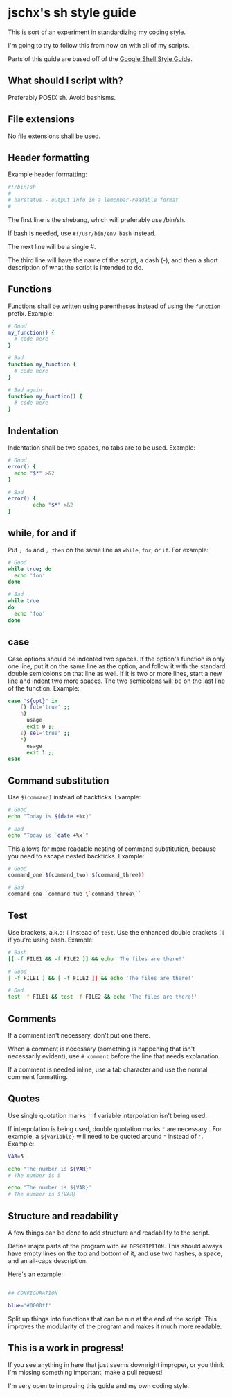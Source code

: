 jschx's sh style guide
======================

This is sort of an experiment in standardizing my coding style.

I'm going to try to follow this from now on with all of my scripts.

Parts of this guide are based off of the [Google Shell Style Guide](https://google-styleguide.googlecode.com/svn/trunk/shell.xml).

What should I script with?
--------------------------
Preferably POSIX sh. Avoid bashisms.

File extensions
---------------
No file extensions shall be used.

Header formatting
-----------------
Example header formatting:

```sh
#!/bin/sh
#
# barstatus - output info in a lemonbar-readable format
#
```

The first line is the shebang, which will preferably use /bin/sh.

If bash is needed, use `#!/usr/bin/env bash` instead.

The next line will be a single #.

The third line will have the name of the script, a dash (-), and then a short description of what the script is intended to do.

Functions
---------
Functions shall be written using parentheses instead of using the `function` prefix. Example:
```sh
# Good
my_function() {
  # code here
}

# Bad
function my_function {
  # code here
}

# Bad again
function my_function() {
  # code here
}
```

Indentation
-----------
Indentation shall be two spaces, no tabs are to be used. Example:
```sh
# Good
error() {
  echo "$*" >&2
}

# Bad
error() {
        echo "$*" >&2
}
``` 

while, for and if
-----------------
Put `; do` and `; then` on the same line as `while`, `for`, or `if`. For example:
```sh
# Good
while true; do
  echo 'foo'
done

# Bad
while true
do
  echo 'foo'
done
```

case
----
Case options should be indented two spaces. If the option's function is only one line, put it on the same line as the option, and follow it with the standard double semicolons on that line as well. If it is two or more lines, start a new line and indent two more spaces. The two semicolons will be on the last line of the function. Example:

```sh
case "${opt}" in
    f) ful='true' ;;
    h)
      usage
      exit 0 ;;
    s) sel='true' ;;
    *)
      usage
      exit 1 ;;
esac
```

Command substitution
--------------------
Use `$(command)` instead of backticks. Example:
```sh
# Good
echo "Today is $(date +%x)"

# Bad
echo "Today is `date +%x`"
```
This allows for more readable nesting of command substitution, because you need to escape nested backticks. Example:
```sh
# Good
command_one $(command_two) $(command_three))

# Bad
command_one `command_two \`command_three\``
```

Test
----
Use brackets, a.k.a: `[` instead of `test`. Use the enhanced double brackets `[[` if you're using bash. Example:
```sh
# Bash
[[ -f FILE1 && -f FILE2 ]] && echo 'The files are there!'

# Good
[ -f FILE1 ] && [ -f FILE2 ]] && echo 'The files are there!'

# Bad
test -f FILE1 && test -f FILE2 && echo 'The files are there!'
```

Comments
--------
If a comment isn't necessary, don't put one there.

When a comment is necessary (something is happening that isn't necessarily evident), use `# comment` before the line that needs explanation.

If a comment is needed inline, use a tab character and use the normal comment formatting.

Quotes
------
Use single quotation marks `'` if variable interpolation isn't being used.

If interpolation is being used, double quotation marks `"` are necessary . For example, a `${variable}` will need to be quoted around `"` instead of `'`. Example:
```sh
VAR=5

echo "The number is ${VAR}"
# The number is 5

echo 'The number is ${VAR}'
# The number is ${VAR}
```

Structure and readability
-------------------------
A few things can be done to add structure and readability to the script.

Define major parts of the program with `## DESCRIPTION`. This should always have empty lines on the top and bottom of it, and use two hashes, a space, and an all-caps description.

Here's an example:

```sh

## CONFIGURATION

blue='#0000ff'

```

Split up things into functions that can be run at the end of the script. This improves the modularity of the program and makes it much more readable.

This is a work in progress!
---------------------------
If you see anything in here that just seems downright improper, or you think I'm missing something important, make a pull request!

I'm very open to improving this guide and my own coding style.
